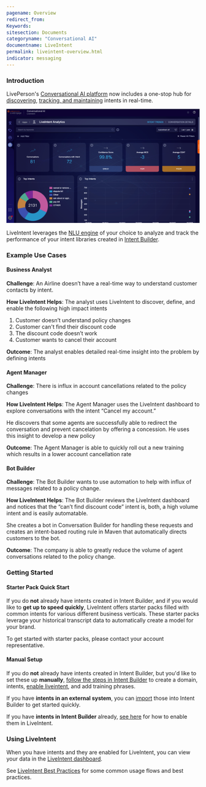 ```yaml
---
pagename: Overview
redirect_from:
Keywords:
sitesection: Documents
categoryname: "Conversational AI"
documentname: LiveIntent
permalink: liveintent-overview.html
indicator: messaging
---
```


### Introduction

LivePerson's [Conversational AI platform](conversational-ai-platform-platform-overview.html) now includes a one-stop hub for [discovering](liveintent-best-practices.html#use-search-to-discover-new-intents), [tracking, and maintaining](liveintent-dashboard.html) intents in real-time.

<img class="fancyimage" style="width:750px" src="img/liveintent_dashboard_home.png">

LiveIntent leverages the [NLU engine](conversational-ai-platform-natural-language-understanding-nlu-engines.html) of your choice to analyze and track the performance of your intent libraries created in [Intent Builder](intent-builder-overview.html).

### Example Use Cases

#### Business Analyst

**Challenge**:
An Airline doesn’t have a real-time way to understand customer contacts by intent. 

**How LiveIntent Helps**: 
The analyst uses LiveIntent to discover, define, and enable the following high impact intents

1. Customer doesn’t understand policy changes
2. Customer can't find their discount code
3. The discount code doesn’t work
4. Customer wants to cancel their account

**Outcome**: 
The analyst enables detailed real-time insight into the problem by defining intents

#### Agent Manager

**Challenge**:
There is influx in account cancellations related to the policy changes

**How LiveIntent Helps**: 
The Agent Manager uses the LiveIntent dashboard to explore conversations with the intent “Cancel my account.” 

He discovers that some agents are successfully able to redirect the conversation and prevent cancelation by offering a concession. He uses this insight to develop a new policy

**Outcome**: 
The Agent Manager is able to quickly roll out a new training which results in a lower account cancellation rate

#### Bot Builder

**Challenge**:
The Bot Builder wants to use automation to help with influx of messages related to a policy change.

**How LiveIntent Helps**: 
The Bot Builder reviews the LiveIntent dashboard and notices that the “can’t find discount code” intent is, both, a high volume intent and is easily automatable.

She creates a bot in Conversation Builder for handling these requests and creates an intent-based routing rule in Maven that automatically directs customers to the bot.

**Outcome**: 
The company is able to greatly reduce the volume of agent conversations related to the policy change.

### Getting Started

#### Starter Pack Quick Start

If you do **not** already have intents created in Intent Builder, and if you would like to **get up to speed quickly**, LiveIntent offers starter packs filled with common intents for various different business verticals. These starter packs leverage your historical transcript data to automatically create a model for your brand.

To get started with starter packs, please contact your account representative.

#### Manual Setup

If you do **not** already have intents created in Intent Builder, but you'd like to set these up **manually**, [follow the steps in Intent Builder](intent-builder-overview.html) to create a domain, intents, [enable liveintent](intent-builder-overview.html#liveintent), and add training phrases.

If you have **intents in an external system**, you can [import](intent-builder-overview.html#adding-a-domain) those into Intent Builder to get started quickly.

If you have **intents in Intent Builder** already, [see here](intent-builder-overview.html#liveintent) for how to enable them in LiveIntent.

### Using LiveIntent

When you have intents and they are enabled for LiveIntent, you can view your data in the [LiveIntent dashboard](liveintent-dashboard.html).

See [LiveIntent Best Practices](liveintent-best-practices.html) for some common usage flows and best practices.

